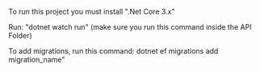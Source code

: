 To run this project you must install ".Net Core 3.x"

Run: "dotnet watch run" (make sure you run this command inside the API Folder)

To add migrations, run this command:
dotnet ef migrations add migration_name"